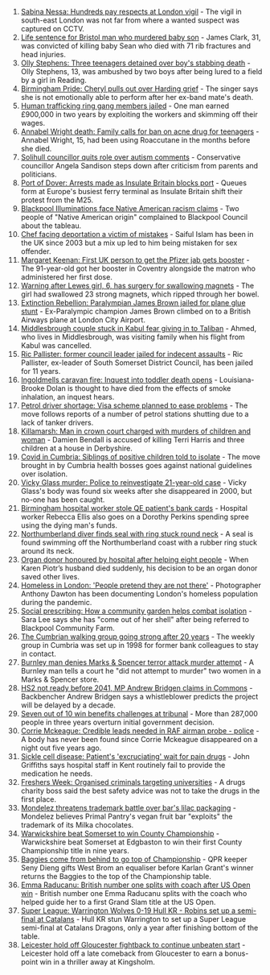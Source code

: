 1. [Sabina Nessa: Hundreds pay respects at London vigil](https://www.bbc.co.uk/news/uk-england-london-58684030?at_medium=RSS&at_campaign=KARANGA) - The vigil in south-east London was not far from where a wanted suspect was captured on CCTV.
2. [Life sentence for Bristol man who murdered baby son](https://www.bbc.co.uk/news/uk-england-bristol-58675975?at_medium=RSS&at_campaign=KARANGA) - James Clark, 31, was convicted of killing baby Sean who died with 71 rib fractures and head injuries.
3. [Olly Stephens: Three teenagers detained over boy's stabbing death](https://www.bbc.co.uk/news/uk-england-berkshire-58666322?at_medium=RSS&at_campaign=KARANGA) - Olly Stephens, 13, was ambushed by two boys after being lured to a field by a girl in Reading.
4. [Birmingham Pride: Cheryl pulls out over Harding grief](https://www.bbc.co.uk/news/uk-england-birmingham-58681707?at_medium=RSS&at_campaign=KARANGA) - The singer says she is not emotionally able to perform after her ex-band mate's death.
5. [Human trafficking ring gang members jailed](https://www.bbc.co.uk/news/uk-england-stoke-staffordshire-58678646?at_medium=RSS&at_campaign=KARANGA) - One man earned £900,000 in two years by exploiting the workers and skimming off their wages.
6. [Annabel Wright death: Family calls for ban on acne drug for teenagers](https://www.bbc.co.uk/news/uk-england-york-north-yorkshire-58684502?at_medium=RSS&at_campaign=KARANGA) - Annabel Wright, 15, had been using Roaccutane in the months before she died.
7. [Solihull councillor quits role over autism comments](https://www.bbc.co.uk/news/uk-england-birmingham-58678201?at_medium=RSS&at_campaign=KARANGA) - Conservative councillor Angela Sandison steps down after criticism from parents and politicians.
8. [Port of Dover: Arrests made as Insulate Britain blocks port](https://www.bbc.co.uk/news/uk-england-kent-58676610?at_medium=RSS&at_campaign=KARANGA) - Queues form at Europe's busiest ferry terminal as Insulate Britain shift their protest from the M25.
9. [Blackpool Illuminations face Native American racism claims](https://www.bbc.co.uk/news/uk-england-lancashire-58682536?at_medium=RSS&at_campaign=KARANGA) - Two people of "Native American origin" complained to Blackpool Council about the tableau.
10. [Chef facing deportation a victim of mistakes](https://www.bbc.co.uk/news/uk-england-cambridgeshire-56449460?at_medium=RSS&at_campaign=KARANGA) - Saiful Islam has been in the UK since 2003 but a mix up led to him being mistaken for sex offender.
11. [Margaret Keenan: First UK person to get the Pfizer jab gets booster](https://www.bbc.co.uk/news/uk-england-coventry-warwickshire-58680014?at_medium=RSS&at_campaign=KARANGA) - The 91-year-old got her booster in Coventry alongside the matron who administered her first dose.
12. [Warning after Lewes girl, 6, has surgery for swallowing magnets](https://www.bbc.co.uk/news/uk-england-sussex-58680103?at_medium=RSS&at_campaign=KARANGA) - The girl had swallowed 23 strong magnets, which ripped through her bowel.
13. [Extinction Rebellion: Paralympian James Brown jailed for plane glue stunt](https://www.bbc.co.uk/news/uk-england-london-58678274?at_medium=RSS&at_campaign=KARANGA) - Ex-Paralympic champion James Brown climbed on to a British Airways plane at London City Airport.
14. [Middlesbrough couple stuck in Kabul fear giving in to Taliban](https://www.bbc.co.uk/news/uk-england-tees-58671960?at_medium=RSS&at_campaign=KARANGA) - Ahmed, who lives in Middlesbrough, was visiting family when his flight from Kabul was cancelled.
15. [Ric Pallister: former council leader jailed for indecent assaults](https://www.bbc.co.uk/news/uk-england-somerset-58677037?at_medium=RSS&at_campaign=KARANGA) - Ric Pallister, ex-leader of South Somerset District Council, has been jailed for 11 years.
16. [Ingoldmells caravan fire: Inquest into toddler death opens](https://www.bbc.co.uk/news/uk-england-lincolnshire-58678392?at_medium=RSS&at_campaign=KARANGA) - Louisiana-Brooke Dolan is thought to have died from the effects of smoke inhalation, an inquest hears.
17. [Petrol driver shortage: Visa scheme planned to ease problems](https://www.bbc.co.uk/news/business-58670792?at_medium=RSS&at_campaign=KARANGA) - The move follows reports of a number of petrol stations shutting due to a lack of tanker drivers.
18. [Killamarsh: Man in crown court charged with murders of children and woman](https://www.bbc.co.uk/news/uk-england-derbyshire-58676080?at_medium=RSS&at_campaign=KARANGA) - Damien Bendall is accused of killing Terri Harris and three children at a house in Derbyshire.
19. [Covid in Cumbria: Siblings of positive children told to isolate](https://www.bbc.co.uk/news/uk-england-cumbria-58676862?at_medium=RSS&at_campaign=KARANGA) - The move brought in by Cumbria health bosses goes against national guidelines over isolation.
20. [Vicky Glass murder: Police to reinvestigate 21-year-old case](https://www.bbc.co.uk/news/uk-england-tees-58665677?at_medium=RSS&at_campaign=KARANGA) - Vicky Glass's body was found six weeks after she disappeared in 2000, but no-one has been caught.
21. [Birmingham hospital worker stole QE patient's bank cards](https://www.bbc.co.uk/news/uk-england-birmingham-58678101?at_medium=RSS&at_campaign=KARANGA) - Hospital worker Rebecca Ellis also goes on a Dorothy Perkins spending spree using the dying man's funds.
22. [Northumberland diver finds seal with ring stuck round neck](https://www.bbc.co.uk/news/uk-england-tyne-58678765?at_medium=RSS&at_campaign=KARANGA) - A seal is found swimming off the Northumberland coast with a rubber ring stuck around its neck.
23. [Organ donor honoured by hospital after helping eight people](https://www.bbc.co.uk/news/uk-england-leeds-58682672?at_medium=RSS&at_campaign=KARANGA) - When Karen Piotr’s husband died suddenly, his decision to be an organ donor saved other lives.
24. [Homeless in London: 'People pretend they are not there'](https://www.bbc.co.uk/news/uk-england-london-58639151?at_medium=RSS&at_campaign=KARANGA) - Photographer Anthony Dawton has been documenting London's homeless population during the pandemic.
25. [Social prescribing: How a community garden helps combat isolation](https://www.bbc.co.uk/news/uk-england-lancashire-58661554?at_medium=RSS&at_campaign=KARANGA) - Sara Lee says she has "come out of her shell" after being referred to Blackpool Community Farm.
26. [The Cumbrian walking group going strong after 20 years](https://www.bbc.co.uk/news/uk-england-cumbria-58642000?at_medium=RSS&at_campaign=KARANGA) - The weekly group in Cumbria was set up in 1998 for former bank colleagues to stay in contact.
27. [Burnley man denies Marks & Spencer terror attack murder attempt](https://www.bbc.co.uk/news/uk-england-lancashire-58679503?at_medium=RSS&at_campaign=KARANGA) - A Burnley man tells a court he "did not attempt to murder" two women in a Marks & Spencer store.
28. [HS2 not ready before 2041, MP Andrew Bridgen claims in Commons](https://www.bbc.co.uk/news/uk-england-leicestershire-58671051?at_medium=RSS&at_campaign=KARANGA) - Backbencher Andrew Bridgen says a whistleblower predicts the project will be delayed by a decade.
29. [Seven out of 10 win benefits challenges at tribunal](https://www.bbc.co.uk/news/uk-58284613?at_medium=RSS&at_campaign=KARANGA) - More than 287,000 people in three years overturn initial government decision.
30. [Corrie Mckeague: Credible leads needed in RAF airman probe - police](https://www.bbc.co.uk/news/uk-england-suffolk-58605261?at_medium=RSS&at_campaign=KARANGA) - A body has never been found since Corrie Mckeague disappeared on a night out five years ago.
31. [Sickle cell disease: Patient's 'excruciating' wait for pain drugs](https://www.bbc.co.uk/news/uk-england-kent-58665308?at_medium=RSS&at_campaign=KARANGA) - John Griffiths says hospital staff in Kent routinely fail to provide the medication he needs.
32. [Freshers Week: Organised criminals targeting universities](https://www.bbc.co.uk/news/uk-england-tyne-58666777?at_medium=RSS&at_campaign=KARANGA) - A drugs charity boss said the best safety advice was not to take the drugs in the first place.
33. [Mondelez threatens trademark battle over bar's lilac packaging](https://www.bbc.co.uk/news/uk-england-london-58642113?at_medium=RSS&at_campaign=KARANGA) - Mondelez believes Primal Pantry's vegan fruit bar "exploits" the trademark of its Milka chocolates.
34. [Warwickshire beat Somerset to win County Championship](https://www.bbc.co.uk/sport/cricket/58678705?at_medium=RSS&at_campaign=KARANGA) - Warwickshire beat Somerset at Edgbaston to win their first County Championship title in nine years.
35. [Baggies come from behind to go top of Championship](https://www.bbc.co.uk/sport/football/58592427?at_medium=RSS&at_campaign=KARANGA) - QPR keeper Seny Dieng gifts West Brom an equaliser before Karlan Grant's winner returns the Baggies to the top of the Championship table.
36. [Emma Raducanu: British number one splits with coach after US Open win](https://www.bbc.co.uk/sport/tennis/58682151?at_medium=RSS&at_campaign=KARANGA) - British number one Emma Raducanu splits with the coach who helped guide her to a first Grand Slam title at the US Open.
37. [Super League: Warrington Wolves 0-19 Hull KR - Robins set up a semi-final at Catalans](https://www.bbc.co.uk/sport/rugby-league/58663060?at_medium=RSS&at_campaign=KARANGA) - Hull KR stun Warrington to set up a Super League semi-final at Catalans Dragons, only a year after finishing bottom of the table.
38. [Leicester hold off Gloucester fightback to continue unbeaten start](https://www.bbc.co.uk/sport/rugby-union/58663160?at_medium=RSS&at_campaign=KARANGA) - Leicester hold off a late comeback from Gloucester to earn a bonus-point win in a thriller away at Kingsholm.
